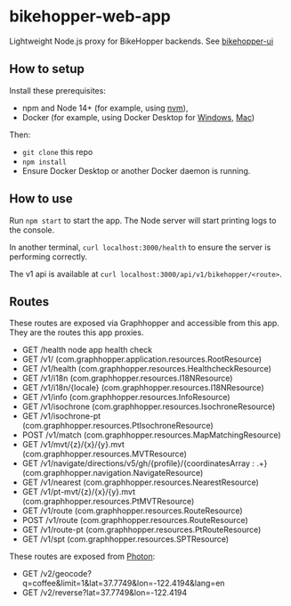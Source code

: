 # bikehopper-web-app

Lightweight Node.js proxy for BikeHopper backends. See
[bikehopper-ui](https://github.com/bikehopper/bikehopper-ui)

## How to setup

Install these prerequisites:
- npm and Node 14+ (for example, using [nvm](https://github.com/nvm-sh/nvm#installing-and-updating)),
- Docker (for example, using Docker Desktop for [Windows](https://docs.docker.com/desktop/windows/install/), [Mac](https://docs.docker.com/desktop/mac/install/))

Then:
- `git clone` this repo
- `npm install`
- Ensure Docker Desktop or another Docker daemon is running.

## How to use

Run `npm start` to start the app. The Node server will start printing logs to the console.

In another terminal, `curl localhost:3000/health` to ensure the server is performing correctly.

The v1 api is available at `curl localhost:3000/api/v1/bikehopper/<route>`.

## Routes

These routes are exposed via Graphhopper and accessible from this app. They are the routes this app proxies.
- GET     /health node app health check
- GET     /v1/ (com.graphhopper.application.resources.RootResource)
- GET     /v1/health (com.graphhopper.resources.HealthcheckResource)
- GET     /v1/i18n (com.graphhopper.resources.I18NResource)
- GET     /v1/i18n/{locale} (com.graphhopper.resources.I18NResource)
- GET     /v1/info (com.graphhopper.resources.InfoResource)
- GET     /v1/isochrone (com.graphhopper.resources.IsochroneResource)
- GET     /v1/isochrone-pt (com.graphhopper.resources.PtIsochroneResource)
- POST    /v1/match (com.graphhopper.resources.MapMatchingResource)
- GET     /v1/mvt/{z}/{x}/{y}.mvt (com.graphhopper.resources.MVTResource)
- GET     /v1/navigate/directions/v5/gh/{profile}/{coordinatesArray : .+} (com.graphhopper.navigation.NavigateResource)
- GET     /v1/nearest (com.graphhopper.resources.NearestResource)
- GET     /v1/pt-mvt/{z}/{x}/{y}.mvt (com.graphhopper.resources.PtMVTResource)
- GET     /v1/route (com.graphhopper.resources.RouteResource)
- POST    /v1/route (com.graphhopper.resources.RouteResource)
- GET     /v1/route-pt (com.graphhopper.resources.PtRouteResource)
- GET     /v1/spt (com.graphhopper.resources.SPTResource)

These routes are exposed from [Photon](https://photon.komoot.io/):
- GET /v2/geocode?q=coffee&limit=1&lat=37.7749&lon=-122.4194&lang=en
- GET /v2/reverse?lat=37.7749&lon=-122.4194
